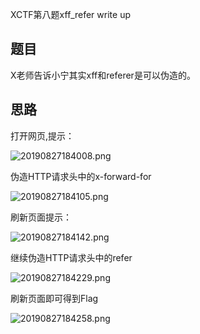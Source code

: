 XCTF第八题xff_refer  write up

## 题目

X老师告诉小宁其实xff和referer是可以伪造的。

## 思路

打开网页,提示：

![20190827184008.png](https://i.loli.net/2019/08/27/1w3rKHGSZi2mDCI.png)

伪造HTTP请求头中的x-forward-for

![20190827184105.png](https://i.loli.net/2019/08/27/ZcgM5lPWKSxIXUr.png)

刷新页面提示：

![20190827184142.png](https://i.loli.net/2019/08/27/7GmOTQD9krtY3d1.png)

继续伪造HTTP请求头中的refer

![20190827184229.png](https://i.loli.net/2019/08/27/zAZ95aPdgQWK1y4.png)

刷新页面即可得到Flag

![20190827184258.png](https://i.loli.net/2019/08/27/UDZqjLzExG8XvTp.png)
